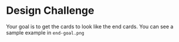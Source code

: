 # Design Challenge

Your goal is to get the cards to look like the end cards. You can see a sample example in `end-goal.png`